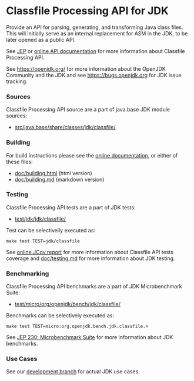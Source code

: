 # Classfile Processing API for JDK

Provide an API for parsing, generating, and transforming Java class files. This will initially serve as an internal replacement for ASM in the JDK, to be later opened as a public API.

See [JEP](https://bugs.openjdk.java.net/browse/JDK-8280389)
or [online API documentation](https://htmlpreview.github.io/?https://raw.githubusercontent.com/openjdk/jdk-sandbox/classfile-api-javadoc-branch/doc/classfile-api/javadoc/jdk/classfile/package-summary.html)
for more information about Classfile Processing API.

See <https://openjdk.org/> for more information about the OpenJDK
Community and the JDK and see <https://bugs.openjdk.org> for JDK issue
tracking.

### Sources

Classfile Processing API source are a part of java.base JDK module sources:

- [src/java.base/share/classes/jdk/classfile/](src/java.base/share/classes/jdk/classfile/)

### Building

For build instructions please see the
[online documentation](https://openjdk.org/groups/build/doc/building.html),
or either of these files:

- [doc/building.html](doc/building.html) (html version)
- [doc/building.md](doc/building.md) (markdown version)

### Testing

Classfile Processing API tests are a part of JDK tests:

- [test/jdk/jdk/classfile/](test/jdk/jdk/classfile/)

Test can be selectivelly executed as:

    make test TEST=jdk/classfile

See [online JCov report](https://htmlpreview.github.io/?https://raw.githubusercontent.com/openjdk/jdk-sandbox/classfile-api-javadoc-branch/jcov-report/jdk/classfile/package-summary.html) for more information about Classfile API tests coverage
and [doc/testing.md](doc/testing.md) for more information about JDK testing.

### Benchmarking

Classfile Processing API benchmarks are a part of JDK Microbenchmark Suite:

- [test/micro/org/openjdk/bench/jdk/classfile/](test/micro/org/openjdk/bench/jdk/classfile/)

Benchmarks can be selectively executed as:

    make test TEST=micro:org.openjdk.bench.jdk.classfile.+

See [JEP 230: Microbenchmark Suite](https://bugs.openjdk.java.net/browse/JDK-8050952) for more information about JDK benchmarks.

### Use Cases

See our [development branch](https://github.com/openjdk/jdk-sandbox/tree/classfile-api-dev-branch#use-cases) for actual JDK use cases.
